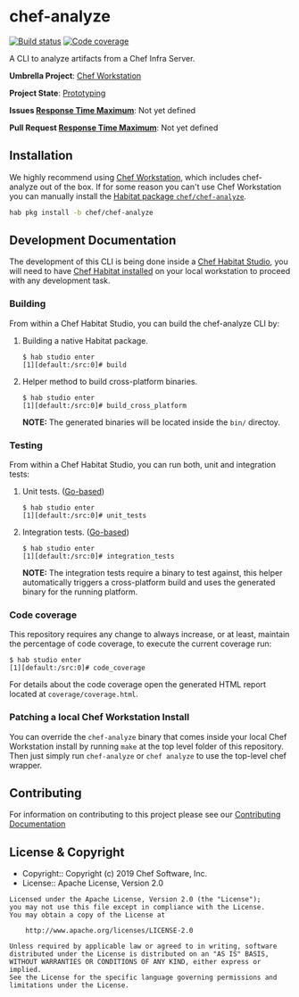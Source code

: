 # chef-analyze
[![Build status](https://badge.buildkite.com/a5dfa44b20a6ec189a93bcbda031db452f1d964fa6836f7065.svg)](https://buildkite.com/chef/chef-chef-analyze-master-verify)
[![Code coverage](https://img.shields.io/badge/coverage-87.0%25-green)](https://buildkite.com/chef/chef-chef-analyze-master-verify)

A CLI to analyze artifacts from a Chef Infra Server.

**Umbrella Project**: [Chef Workstation](https://github.com/chef/chef-oss-practices/blob/master/projects/chef-workstation.md)

**Project State**: [Prototyping](https://github.com/chef/chef-oss-practices/blob/master/repo-management/repo-states.md#prototyping)

**Issues [Response Time Maximum](https://github.com/chef/chef-oss-practices/blob/master/repo-management/repo-states.md)**: Not yet defined

**Pull Request [Response Time Maximum](https://github.com/chef/chef-oss-practices/blob/master/repo-management/repo-states.md)**: Not yet defined

## Installation

We highly recommend using [Chef Workstation](https://downloads.chef.io/chef-workstation/), which includes
chef-analyze out of the box. If for some reason you can't use Chef Workstation you can manually install the
[Habitat package `chef/chef-analyze`](https://bldr.habitat.sh/#/pkgs/chef/chef-analyze/latest).

```bash
hab pkg install -b chef/chef-analyze
```

## Development Documentation

The development of this CLI is being done inside a [Chef Habitat Studio](https://www.habitat.sh/docs/glossary/#glossary-studio),
you will need to have [Chef Habitat installed](https://www.habitat.sh/docs/install-habitat/) on your local workstation
to proceed with any development task.

### Building

From within a Chef Habitat Studio, you can build the chef-analyze CLI by:

1. Building a native Habitat package.
    ```
    $ hab studio enter
    [1][default:/src:0]# build
    ```
2. Helper method to build cross-platform binaries.
    ```
    $ hab studio enter
    [1][default:/src:0]# build_cross_platform
    ```
    __NOTE:__ The generated binaries will be located inside the `bin/` directoy.

### Testing

From within a Chef Habitat Studio, you can run both, unit and integration tests:
1. Unit tests. ([Go-based](https://golang.org/pkg/testing/))
    ```
    $ hab studio enter
    [1][default:/src:0]# unit_tests
    ```
2. Integration tests. ([Go-based](https://golang.org/pkg/testing/))
    ```
    $ hab studio enter
    [1][default:/src:0]# integration_tests
    ```
    __NOTE:__ The integration tests require a binary to test against, this helper automatically triggers
    a cross-platform build and uses the generated binary for the running platform.

### Code coverage
This repository requires any change to always increase, or at least, maintain the percentage of code
coverage, to execute the current coverage run:
```
$ hab studio enter
[1][default:/src:0]# code_coverage
```
For details about the code coverage open the generated HTML report located at `coverage/coverage.html`.

### Patching a local Chef Workstation Install
You can override the `chef-analyze` binary that comes inside your local Chef Workstation install by
running `make` at the top level folder of this repository. Then just simply run `chef-analyze` or
`chef analyze` to use the top-level chef wrapper.

## Contributing

For information on contributing to this project please see our [Contributing Documentation](https://github.com/chef/chef/blob/master/CONTRIBUTING.md)

## License & Copyright

- Copyright:: Copyright (c) 2019 Chef Software, Inc.
- License:: Apache License, Version 2.0

```text
Licensed under the Apache License, Version 2.0 (the "License");
you may not use this file except in compliance with the License.
You may obtain a copy of the License at

    http://www.apache.org/licenses/LICENSE-2.0

Unless required by applicable law or agreed to in writing, software
distributed under the License is distributed on an "AS IS" BASIS,
WITHOUT WARRANTIES OR CONDITIONS OF ANY KIND, either express or implied.
See the License for the specific language governing permissions and
limitations under the License.
```
